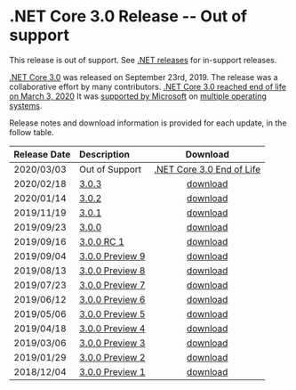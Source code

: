 # .NET Core 3.0 Release -- Out of support

This release is out of support. See [.NET releases](../../releases.md) for in-support releases.

[.NET Core 3.0](https://devblogs.microsoft.com/dotnet/announcing-net-core-3-0/) was released on September 23rd, 2019. The release was a collaborative effort by many contributors. [.NET Core 3.0 reached end of life on March 3, 2020](https://devblogs.microsoft.com/dotnet/net-core-3-0-end-of-life/) It was [supported by Microsoft](../../microsoft-support.md) on [multiple operating systems](3.0-supported-os.md).

Release notes and download information is provided for each update, in the follow table.

| Release Date | Description | Download |
| :-- | :-- | :--: |
| 2020/03/03 | Out of Support | [.NET Core 3.0 End of Life](https://devblogs.microsoft.com/dotnet/net-core-3-0-end-of-life/) |
| 2020/02/18 | [3.0.3](./3.0.3/3.0.3.md) | [download](https://dotnet.microsoft.com/download/dotnet/3.0) |
| 2020/01/14 | [3.0.2](./3.0.2/3.0.2.md) | [download](https://dotnet.microsoft.com/download/dotnet/3.0) |
| 2019/11/19 | [3.0.1](./3.0.1/3.0.1.md) | [download](https://dotnet.microsoft.com/download/dotnet/3.0) |
| 2019/09/23 | [3.0.0](./3.0.0/3.0.0.md) | [download](./3.0.0/3.0.0-download.md) |
| 2019/09/16 | [3.0.0 RC 1](./preview/3.0.0-rc1.md) | [download](./preview/3.0.0-rc1-download.md) |
| 2019/09/04 | [3.0.0 Preview 9](./preview/3.0.0-preview9.md) | [download](./preview/3.0.0-preview9-download.md) |
| 2019/08/13 | [3.0.0 Preview 8](./preview/3.0.0-preview8.md) | [download](./preview/3.0.0-preview8-download.md) |
| 2019/07/23 | [3.0.0 Preview 7](./preview/3.0.0-preview7.md) | [download](./preview/3.0.0-preview7-download.md) |
| 2019/06/12 | [3.0.0 Preview 6](./preview/3.0.0-preview6.md) | [download](./preview/3.0.0-preview6-download.md) |
| 2019/05/06 | [3.0.0 Preview 5](./preview/3.0.0-preview5.md) | [download](./preview/3.0.0-preview5-download.md) |
| 2019/04/18 | [3.0.0 Preview 4](./preview/3.0.0-preview4.md) | [download](./preview/3.0.0-preview4-download.md) |
| 2019/03/06 | [3.0.0 Preview 3](./preview/3.0.0-preview3.md) | [download](./preview/3.0.0-preview3-download.md) |
| 2019/01/29 | [3.0.0 Preview 2](./preview/3.0.0-preview2.md) | [download](./preview/3.0.0-preview2-download.md) |
| 2018/12/04 | [3.0.0 Preview 1](./preview/3.0.0-preview1.md) | [download](./preview/3.0.0-preview1-download.md) |
